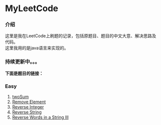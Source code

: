 # MyLeetCode
### 介绍
这里是我在LeetCode上刷题的记录，包括原题目、题目的中文大意、解决思路及代码。  
这里我用的是java语言来实现的。

### 持续更新中。。。


**下面是题目的链接：**    
### Easy
1. [twoSum](https://github.com/tanranuncle/LeetCode-LintCode/blob/master/MyLeetCode/easy/1.twoSum.md)
2. [Remove Element](https://github.com/tanranuncle/LeetCode-LintCode/blob/master/MyLeetCode/easy/2.Remove%20Element.md)
3. [Reverse Integer](https://github.com/tanranuncle/LeetCode-LintCode/blob/master/MyLeetCode/easy/3.ReverseInteger.md)
4. [Reverse String](https://github.com/tanranuncle/LeetCode-LintCode/blob/master/MyLeetCode/easy/4.ReverseString.md)
5. [Reverse Words in a String III](https://github.com/tanranuncle/LeetCode-LintCode/blob/master/MyLeetCode/easy/5.Reverse%20Words%20in%20a%20String%20III.md)




